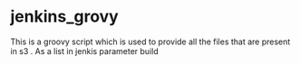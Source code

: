 # jenkins_grovy

This is a groovy script which is used to provide all the files that are present in s3 . As a list in jenkis parameter build 
